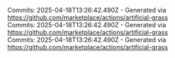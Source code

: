 Commits: 2025-04-18T13:26:42.490Z - Generated via https://github.com/marketplace/actions/artificial-grass
<br>
Commits: 2025-04-18T13:26:42.490Z - Generated via https://github.com/marketplace/actions/artificial-grass
<br>
Commits: 2025-04-18T13:26:42.490Z - Generated via https://github.com/marketplace/actions/artificial-grass
<br>

